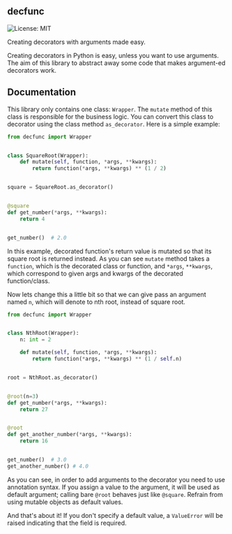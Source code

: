 ## decfunc

![License: MIT](https://img.shields.io/badge/License-MIT-blue.svg)

Creating decorators with arguments made easy.

Creating decorators in Python is easy, unless you want to use
arguments. The aim of this library to abstract away some code
that makes argument-ed decorators work. 

## Documentation

This library only contains one class: `Wrapper`. The `mutate`
method of this class is responsible for the business logic.
You can convert this class to decorator using the class method
`as_decorator`. Here is a simple example:

````python
from decfunc import Wrapper


class SquareRoot(Wrapper):
    def mutate(self, function, *args, **kwargs):
        return function(*args, **kwargs) ** (1 / 2)


square = SquareRoot.as_decorator()


@square
def get_number(*args, **kwargs):
    return 4


get_number()  # 2.0
````

In this example, decorated function's return value is mutated so
that its square root is returned instead. As you can see
`mutate` method takes a `function`, which is the decorated
class or function, and `*args`, `**kwargs`, which correspond
to given args and kwargs of the decorated function/class.

Now lets change this a little bit so that we can give pass
an argument named `n`, which will denote to nth root, instead
of square root.

````python
from decfunc import Wrapper


class NthRoot(Wrapper):
    n: int = 2

    def mutate(self, function, *args, **kwargs):
        return function(*args, **kwargs) ** (1 / self.n)


root = NthRoot.as_decorator()


@root(n=3)
def get_number(*args, **kwargs):
    return 27


@root
def get_another_number(*args, **kwargs):
    return 16


get_number()  # 3.0
get_another_number() # 4.0
````

As you can see, in order to add arguments to the decorator
you need to use annotation syntax. If you assign a value to
the argument, it will be used as default argument;
calling bare `@root` behaves just like `@square`.
Refrain from using mutable objects as default values.

And that's about it! If you don't specify a default value,
a `ValueError` will be raised indicating that the field is required.
